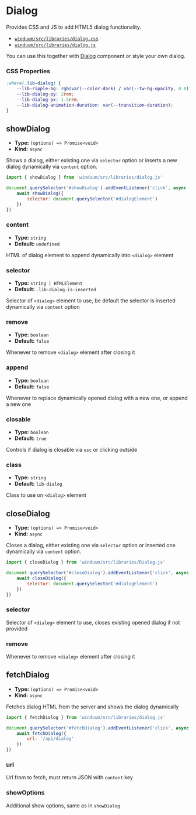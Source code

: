 # Dialog

Provides CSS and JS to add HTML5 dialog functionality. 

* [`winduum/src/libraries/dialog.css`](https://github.com/winduum/winduum/blob/main/src/libraries/dialog.css)
* [`winduum/src/libraries/dialog.js`](https://github.com/winduum/winduum/blob/main/src/libraries/dialog.js)

You can use this together with [Dialog](/docs/component/dialog) component or style your own dialog.

### CSS Properties

```css
:where(.lib-dialog) {
    --lib-ripple-bg: rgb(var(--color-dark) / var(--tw-bg-opacity, 0.8));
    --lib-dialog-py: 2rem;
    --lib-dialog-px: 1.5rem;
    --lib-dialog-animation-duration: var(--transition-duration);
}
```

## showDialog

* **Type:** `(options) => Promise<void>`
* **Kind:** `async`

Shows a dialog, either existing one via `selector` option or inserts a new dialog dynamically via `content` option.

```js
import { showDialog } from 'winduum/src/libraries/dialog.js'

document.querySelector('#showDialog').addEventListener('click', async () => {
    await showDialog({
        selector: document.querySelector('#dialogElement')
    })
})
```

### content

* **Type:** `string`
* **Default:** `undefined`

HTML of dialog element to append dynamically into `<dialog>` element

### selector

* **Type:** `string | HTMLElement`
* **Default:** `.lib-dialog.is-inserted`

Selector of `<dialog>` element to use, be default the selector is inserted dynamically via `content` option

### remove

* **Type:** `boolean`
* **Default:** `false`

Whenever to remove `<dialog>` element after closing it

### append

* **Type:** `boolean`
* **Default:** `false`

Whenever to replace dynamically opened dialog with a new one, or append a new one

### closable

* **Type:** `boolean`
* **Default:** `true`

Controls if dialog is closable via `esc` or clicking outside

### class

* **Type:** `string`
* **Default:** `lib-dialog`

Class to use on `<dialog>` element

## closeDialog

* **Type:** `(options) => Promise<void>`
* **Kind:** `async`

Closes a dialog, either existing one via `selector` option or inserted one dynamically via `content` option.

```js
import { closeDialog } from 'winduum/src/libraries/Dialog.js'

document.querySelector('#closeDialog').addEventListener('click', async () => {
    await closeDialog({
        selector: document.querySelector('#dialogElement')
    })
})
```

### selector

Selector of `<dialog>` element to use, closes existing opened dialog if not provided 

### remove

Whenever to remove `<dialog>` element after closing it

## fetchDialog

* **Type:** `(options) => Promise<void>`
* **Kind:** `async`

Fetches dialog HTML from the server and shows the dialog dynamically

```js
import { fetchDialog } from 'winduum/src/libraries/dialog.js'

document.querySelector('#fetchDialog').addEventListener('click', async () => {
    await fetchDialog({
        url: '/api/dialog'
    })
})
```

### url

Url from to fetch, must return JSON with `content` key

### showOptions

Additional show options, same as in `showDialog`
